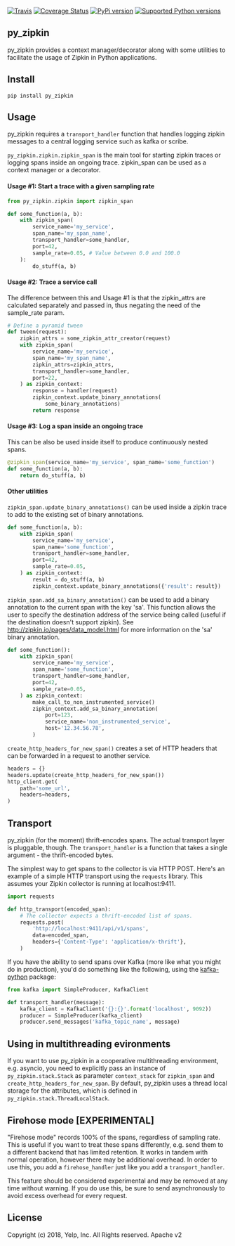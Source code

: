 [![Travis](https://img.shields.io/travis/Yelp/py_zipkin.svg)](https://travis-ci.org/Yelp/py_zipkin?branch=master)
[![Coverage Status](https://img.shields.io/coveralls/Yelp/py_zipkin.svg)](https://coveralls.io/r/Yelp/py_zipkin)
[![PyPi version](https://img.shields.io/pypi/v/py_zipkin.svg)](https://pypi.python.org/pypi/py_zipkin/)
[![Supported Python versions](https://img.shields.io/pypi/pyversions/py_zipkin.svg)](https://pypi.python.org/pypi/py_zipkin/)

py_zipkin
---------

py_zipkin provides a context manager/decorator along with some utilities to
facilitate the usage of Zipkin in Python applications.

Install
-------

```
pip install py_zipkin
```

Usage
-----

py_zipkin requires a `transport_handler` function that handles logging zipkin
messages to a central logging service such as kafka or scribe.

`py_zipkin.zipkin.zipkin_span` is the main tool for starting zipkin traces or
logging spans inside an ongoing trace. zipkin_span can be used as a context
manager or a decorator.

#### Usage #1: Start a trace with a given sampling rate

```python
from py_zipkin.zipkin import zipkin_span

def some_function(a, b):
    with zipkin_span(
        service_name='my_service',
        span_name='my_span_name',
        transport_handler=some_handler,
        port=42,
        sample_rate=0.05, # Value between 0.0 and 100.0
    ):
        do_stuff(a, b)
```

#### Usage #2: Trace a service call

The difference between this and Usage #1 is that the zipkin_attrs are calculated
separately and passed in, thus negating the need of the sample_rate param.

```python
# Define a pyramid tween
def tween(request):
    zipkin_attrs = some_zipkin_attr_creator(request)
    with zipkin_span(
        service_name='my_service',
        span_name='my_span_name',
        zipkin_attrs=zipkin_attrs,
        transport_handler=some_handler,
        port=22,
    ) as zipkin_context:
        response = handler(request)
        zipkin_context.update_binary_annotations(
            some_binary_annotations)
        return response
```

#### Usage #3: Log a span inside an ongoing trace

This can be also be used inside itself to produce continuously nested spans.

```python
@zipkin_span(service_name='my_service', span_name='some_function')
def some_function(a, b):
    return do_stuff(a, b)
```

#### Other utilities

`zipkin_span.update_binary_annotations()` can be used inside a zipkin trace
to add to the existing set of binary annotations.

```python
def some_function(a, b):
    with zipkin_span(
        service_name='my_service',
        span_name='some_function',
        transport_handler=some_handler,
        port=42,
        sample_rate=0.05,
    ) as zipkin_context:
        result = do_stuff(a, b)
        zipkin_context.update_binary_annotations({'result': result})
```

`zipkin_span.add_sa_binary_annotation()` can be used to add a binary annotation
to the current span with the key 'sa'. This function allows the user to specify the
destination address of the service being called (useful if the destination doesn't
support zipkin). See http://zipkin.io/pages/data_model.html for more information on the
'sa' binary annotation.

```python
def some_function():
    with zipkin_span(
        service_name='my_service',
        span_name='some_function',
        transport_handler=some_handler,
        port=42,
        sample_rate=0.05,
    ) as zipkin_context:
        make_call_to_non_instrumented_service()
        zipkin_context.add_sa_binary_annotation(
            port=123,
            service_name='non_instrumented_service',
            host='12.34.56.78',
        )
```

`create_http_headers_for_new_span()` creates a set of HTTP headers that can be forwarded
in a request to another service.

```python
headers = {}
headers.update(create_http_headers_for_new_span())
http_client.get(
    path='some_url',
    headers=headers,
)
```

Transport
---------

py_zipkin (for the moment) thrift-encodes spans. The actual transport layer is
pluggable, though. The `transport_handler` is a function that takes a single
argument - the thrift-encoded bytes.

The simplest way to get spans to the collector is via HTTP POST. Here's an
example of a simple HTTP transport using the `requests` library. This assumes
your Zipkin collector is running at localhost:9411.

```python
import requests

def http_transport(encoded_span):
    # The collector expects a thrift-encoded list of spans.
    requests.post(
        'http://localhost:9411/api/v1/spans',
        data=encoded_span,
        headers={'Content-Type': 'application/x-thrift'},
    )
```

If you have the ability to send spans over Kafka (more like what you might do
in production), you'd do something like the following, using the
[kafka-python](https://pypi.python.org/pypi/kafka-python) package:

```python
from kafka import SimpleProducer, KafkaClient

def transport_handler(message):
    kafka_client = KafkaClient('{}:{}'.format('localhost', 9092))
    producer = SimpleProducer(kafka_client)
    producer.send_messages('kafka_topic_name', message)
```

Using in multithreading evironments
-----------------------------------

If you want to use py_zipkin in a cooperative multithreading environment,
e.g. asyncio, you need to explicitly pass an instance of `py_zipkin.stack.Stack`
as parameter `context_stack` for `zipkin_span` and `create_http_headers_for_new_span`.
By default, py_zipkin uses a thread local storage for the attributes, which is
defined in `py_zipkin.stack.ThreadLocalStack`.


Firehose mode [EXPERIMENTAL]
----------------------------

"Firehose mode" records 100% of the spans, regardless of
sampling rate. This is useful if you want to treat these spans
differently, e.g. send them to a different backend that has limited
retention. It works in tandem with normal operation, however there may
be additional overhead. In order to use this, you add a
`firehose_handler` just like you add a `transport_handler`.

This feature should be considered experimental and may be removed at
any time without warning. If you do use this, be sure to send
asynchronously to avoid excess overhead for every request.


License
-------

Copyright (c) 2018, Yelp, Inc. All Rights reserved. Apache v2
